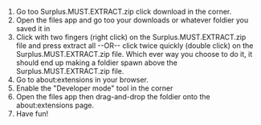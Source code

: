 1.  Go too Surplus.MUST.EXTRACT.zip click download in the corner.
2.  Open the files app and go too your downloads or whatever foldier you saved it in
3.  Click with two fingers (right click) on the Surplus.MUST.EXTRACT.zip file and press extract all --OR-- click twice quickly (double click) on the Surplus.MUST.EXTRACT.zip file. Which ever way you choose to do it, it should end up making a foldier spawn above the Surplus.MUST.EXTRACT.zip file.
4.  Go to about:extensions in your browser.
5.  Enable the "Developer mode" tool in the corner
6.  Open the files app then drag-and-drop the foldier onto the about:extensions page.
7.  Have fun!
